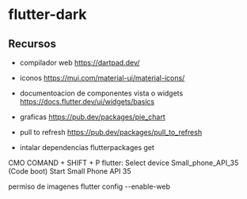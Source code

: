 # flutter-dark

## Recursos
- compilador web
https://dartpad.dev/
- iconos 
https://mui.com/material-ui/material-icons/
- documentoacion de componentes vista o widgets
https://docs.flutter.dev/ui/widgets/basics
- graficas
https://pub.dev/packages/pie_chart
- pull to refresh
https://pub.dev/packages/pull_to_refresh

- intalar dependencias
flutterpackages get


CMO COMAND + SHIFT + P
flutter: Select device 
Small_phone_API_35 (Code boot) 
Start Small Phone API 35

permiso de imagenes 
flutter config --enable-web
